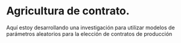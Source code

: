 # Agricultura de contrato.

Aquí estoy desarrollando una investigación para utilizar modelos de parámetros aleatorios para la elección de contratos de producción 
